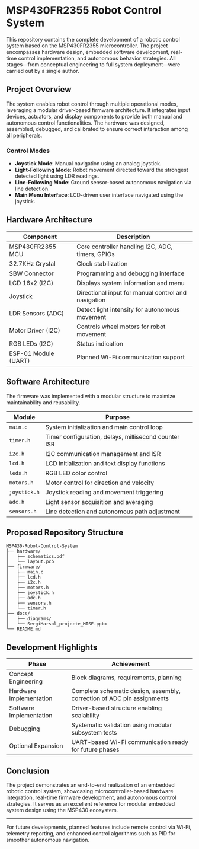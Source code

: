 # MSP430FR2355 Robot Control System

This repository contains the complete development of a robotic control system based on the MSP430FR2355 microcontroller. The project encompasses hardware design, embedded software development, real-time control implementation, and autonomous behavior strategies. All stages—from conceptual engineering to full system deployment—were carried out by a single author.

## Project Overview

The system enables robot control through multiple operational modes, leveraging a modular driver-based firmware architecture. It integrates input devices, actuators, and display components to provide both manual and autonomous control functionalities. The hardware was designed, assembled, debugged, and calibrated to ensure correct interaction among all peripherals.

### Control Modes
- **Joystick Mode**: Manual navigation using an analog joystick.
- **Light-Following Mode**: Robot movement directed toward the strongest detected light using LDR readings.
- **Line-Following Mode**: Ground sensor-based autonomous navigation via line detection.
- **Main Menu Interface**: LCD-driven user interface navigated using the joystick.

## Hardware Architecture

| Component | Description |
|-----------|-------------|
| MSP430FR2355 MCU | Core controller handling I2C, ADC, timers, GPIOs |
| 32.7KHz Crystal | Clock stabilization |
| SBW Connector | Programming and debugging interface |
| LCD 16x2 (I2C) | Displays system information and menu |
| Joystick | Directional input for manual control and navigation |
| LDR Sensors (ADC) | Detect light intensity for autonomous movement |
| Motor Driver (I2C) | Controls wheel motors for robot movement |
| RGB LEDs (I2C) | Status indication |
| ESP-01 Module (UART) | Planned Wi-Fi communication support |

## Software Architecture

The firmware was implemented with a modular structure to maximize maintainability and reusability.

| Module | Purpose |
|--------|---------|
| `main.c` | System initialization and main control loop |
| `timer.h` | Timer configuration, delays, millisecond counter ISR |
| `i2c.h` | I2C communication management and ISR |
| `lcd.h` | LCD initialization and text display functions |
| `leds.h` | RGB LED color control |
| `motors.h` | Motor control for direction and velocity |
| `joystick.h` | Joystick reading and movement triggering |
| `adc.h` | Light sensor acquisition and averaging |
| `sensors.h` | Line detection and autonomous path adjustment |

## Proposed Repository Structure

```
MSP430-Robot-Control-System
├── hardware/
│   ├── schematics.pdf
│   └── layout.pcb
├── firmware/
│   ├── main.c
│   ├── lcd.h
│   ├── i2c.h
│   ├── motors.h
│   ├── joystick.h
│   ├── adc.h
│   ├── sensors.h
│   └── timer.h
├── docs/
│   ├── diagrams/
│   └── SergiMarsol_projecte_MISE.pptx
└── README.md
```

## Development Highlights

| Phase | Achievement |
|-------|------------|
| Concept Engineering | Block diagrams, requirements, planning |
| Hardware Implementation | Complete schematic design, assembly, correction of ADC pin assignments |
| Software Implementation | Driver-based structure enabling scalability |
| Debugging | Systematic validation using modular subsystem tests |
| Optional Expansion | UART-based Wi-Fi communication ready for future phases |

## Conclusion

The project demonstrates an end-to-end realization of an embedded robotic control system, showcasing microcontroller-based hardware integration, real-time firmware development, and autonomous control strategies. It serves as an excellent reference for modular embedded system design using the MSP430 ecosystem.

---

For future developments, planned features include remote control via Wi-Fi, telemetry reporting, and enhanced control algorithms such as PID for smoother autonomous navigation.
